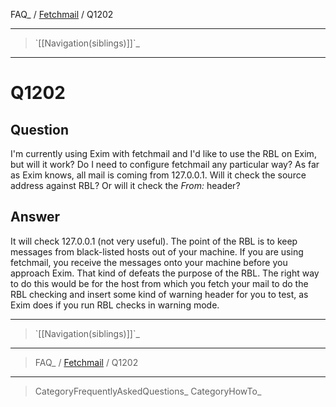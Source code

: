 FAQ\_ / [Fetchmail](FAQ/Fetchmail) / Q1202

* * * * *

> \`[[Navigation(siblings)]]\`\_

* * * * *

Q1202
=====

Question
--------

I'm currently using Exim with fetchmail and I'd like to use the RBL on
Exim, but will it work? Do I need to configure fetchmail any particular
way? As far as Exim knows, all mail is coming from 127.0.0.1. Will it
check the source address against RBL? Or will it check the *From:*
header?

Answer
------

It will check 127.0.0.1 (not very useful). The point of the RBL is to
keep messages from black-listed hosts out of your machine. If you are
using fetchmail, you receive the messages onto your machine before you
approach Exim. That kind of defeats the purpose of the RBL. The right
way to do this would be for the host from which you fetch your mail to
do the RBL checking and insert some kind of warning header for you to
test, as Exim does if you run RBL checks in warning mode.

* * * * *

> \`[[Navigation(siblings)]]\`\_

* * * * *

> FAQ\_ / [Fetchmail](FAQ/Fetchmail) / Q1202

* * * * *

> CategoryFrequentlyAskedQuestions\_ CategoryHowTo\_
